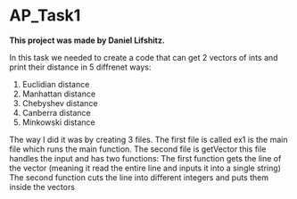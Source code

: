 # AP_Task1

**This project was made by Daniel Lifshitz.**

In this task we needed to create a code that can get 2 vectors of ints and print their distance in 5 diffrenet ways:
1) Euclidian distance
2) Manhattan distance
3) Chebyshev distance
4) Canberra distance
5) Minkowski distance

The way I did it was by creating 3 files.
The first file is called ex1 is the main file which runs the main function.
The second file is getVector this file handles the input and has two functions:
The first function gets the line of the vector (meaning it read the entire line and inputs it into a single string)
The second function cuts the line into different integers and puts them inside the vectors
